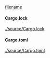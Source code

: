 
[filename](./source/README.md ':include')

<!-- slide:break -->

<!-- tabs:start -->

#### **<span class="file-source file-modified">Cargo.lock</span>**

[./source/Cargo.lock](./source/Cargo.lock ':include :type=code text')

#### **<span class="file-source file-modified">Cargo.toml</span>**

[./source/Cargo.toml](./source/Cargo.toml ':include :type=code toml')



<!-- tabs:end -->
